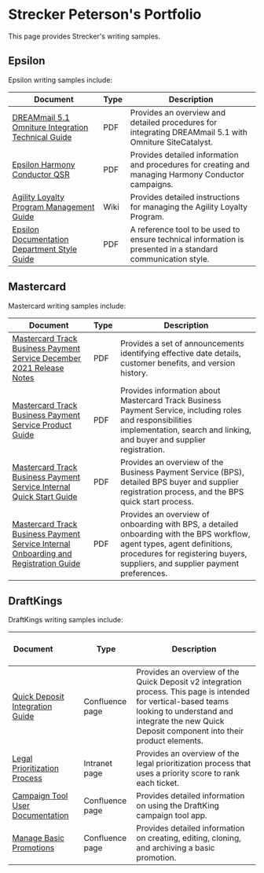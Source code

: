 # Strecker Peterson's Portfolio
This page provides Strecker's writing samples.

## Epsilon
Epsilon writing samples include:

| Document | Type | Description |
|---------------|----------------------|----------------------|
| [DREAMmail 5.1 Omniture Integration Technical Guide](https://drive.google.com/file/d/1rOoGg9Y8iw18kJnkE9lIr3HX2ue8ltIV/view?usp=drive_link) | PDF | Provides an overview and detailed procedures for integrating DREAMmail 5.1 with Omniture SiteCatalyst. |
| [Epsilon Harmony Conductor QSR](https://drive.google.com/file/d/1lE85G7AlADmfVj4scFF-LwcPbqfScx8t/view?usp=drive_link) | PDF |Provides detailed information and procedures for creating and managing Harmony Conductor campaigns. |
| [Agility Loyalty Program Management Guide](Epsilon_Harmony_Sample(1).pdf) | Wiki | Provides detailed instructions for managing the Agility Loyalty Program. |
| [Epsilon Documentation Department Style Guide](https://drive.google.com/file/d/1FeMPjL1z-oiTpEq8nv1HK_nToAff6kEn/view?usp=drive_link) | PDF | A reference tool to be used to ensure technical information is presented in a standard communication style. | 

## Mastercard
Mastercard writing samples include:

| Document| Type | Description |
|---------------|----------------------|----------------------|
|[Mastercard Track Business Payment Service December 2021 Release Notes](https://drive.google.com/file/d/1leIaEw2d8kPSLeFDDRsMmmZm2V4IxKMX/view?usp=drive_link) | PDF | Provides a set of announcements identifying effective date details, customer benefits, and version history. |
|[Mastercard Track Business Payment Service Product Guide](https://drive.google.com/file/d/1J4TzxCFPlovBMWI6GNmbzGNJJ4jKyb7c/view?usp=drive_link) | PDF | Provides information about Mastercard Track Business Payment Service, including roles and responsibilities implementation, search and linking, and buyer and supplier registration. |
| [Mastercard Track Business Payment Service Internal Quick Start Guide](https://drive.google.com/file/d/18YPcAAbP-WgFmJOtxpB0v5wLuwhbA9o6/view?usp=drive_link) | PDF | Provides an overview of the Business Payment Service (BPS), detailed BPS buyer and supplier registration process, and the BPS quick start process.|
| [Mastercard Track Business Payment Service Internal Onboarding and Registration Guide](https://drive.google.com/file/d/1WUhObpleiAvdGjGr3rkJ5n7GUimstYzQ/view?usp=drive_link) | PDF | Provides an overview of onboarding with BPS, a detailed onboarding with the BPS workflow, agent types, agent definitions, procedures for registering buyers, suppliers, and supplier payment preferences. |

## DraftKings
DraftKings writing samples include:

| &numsp; &numsp; &numsp; &numsp; Document &numsp; &numsp; &numsp; &numsp; | Type | Description                                                                                                                                                                              
|-------------------------------------------------------------------------------|-----------------|--------------------------------------------------------------------------------------------------|
| [Quick Deposit Integration Guide](https://drive.google.com/file/d/1Wc_rI_M2pHkvQNHGKdWNbbLQOFDGYQKk/view?usp=drive_link)                       | Confluence page | Provides an overview of the Quick Deposit v2 integration process. This page is intended for vertical-based teams looking to understand and integrate the new Quick Deposit component into their product elements. |
| [Legal Prioritization Process](https://drive.google.com/file/d/1ORSnR0mXlJ5QljuQw3P_nsVpk6u3Ckr2/view?usp=drive_link)     | Intranet page   | Provides an overview of the legal prioritization process that uses a priority score to rank each ticket.                                                                                                          |
| [Campaign Tool User Documentation](https://drive.google.com/file/d/133PMLxrY7iZ1lNaOFifLjtXVd7Q3yZKd/view?usp=drive_link) | Confluence page | Provides detailed information on using the DraftKing campaign tool app.                                                                                                                                           |
| [Manage Basic Promotions](https://drive.google.com/file/d/1BpO-5ltNFwqTpmLnW7S3pLmU41gw-aF1/view?usp=drive_link)          | Confluence page | Provides detailed information on creating, editing, cloning, and archiving a basic promotion.                                                                                                                     |

